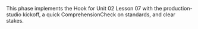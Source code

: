 This phase implements the Hook for Unit 02 Lesson 07 with the production-studio kickoff, a quick ComprehensionCheck on standards, and clear stakes.

